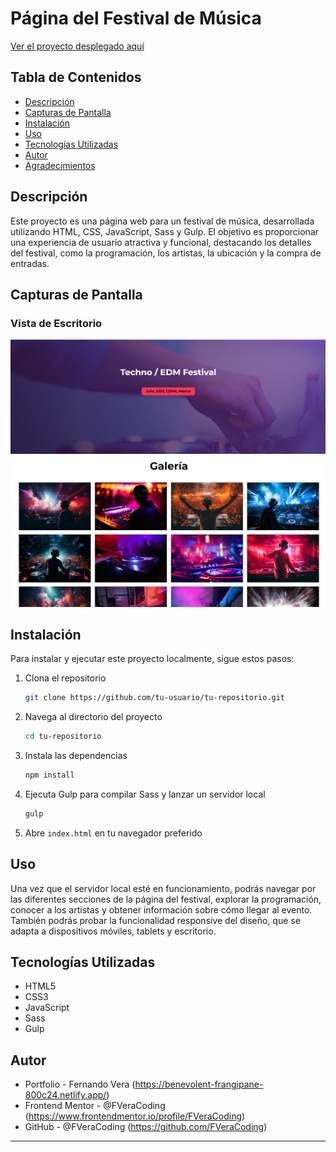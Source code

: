 # Página del Festival de Música

[Ver el proyecto desplegado aquí](https://monumental-gecko-e81166.netlify.app/)

## Tabla de Contenidos

- [Descripción](#descripción)
- [Capturas de Pantalla](#capturas-de-pantalla)
- [Instalación](#instalación)
- [Uso](#uso)
- [Tecnologías Utilizadas](#tecnologías-utilizadas)
- [Autor](#autor)
- [Agradecimientos](#agradecimientos)

## Descripción

Este proyecto es una página web para un festival de música, desarrollada utilizando HTML, CSS, JavaScript, Sass y Gulp. El objetivo es proporcionar una experiencia de usuario atractiva y funcional, destacando los detalles del festival, como la programación, los artistas, la ubicación y la compra de entradas.

## Capturas de Pantalla

### Vista de Escritorio
![Vista Escritorio](design/screenshot1.png)
![Vista Escritorio](design/screenshot2.png)

## Instalación

Para instalar y ejecutar este proyecto localmente, sigue estos pasos:

1. Clona el repositorio
    ```bash
    git clone https://github.com/tu-usuario/tu-repositorio.git
    ```
2. Navega al directorio del proyecto
    ```bash
    cd tu-repositorio
    ```
3. Instala las dependencias
    ```bash
    npm install
    ```
4. Ejecuta Gulp para compilar Sass y lanzar un servidor local
    ```bash
    gulp
    ```
5. Abre `index.html` en tu navegador preferido

## Uso

Una vez que el servidor local esté en funcionamiento, podrás navegar por las diferentes secciones de la página del festival, explorar la programación, conocer a los artistas y obtener información sobre cómo llegar al evento. También podrás probar la funcionalidad responsive del diseño, que se adapta a dispositivos móviles, tablets y escritorio.

## Tecnologías Utilizadas

- HTML5
- CSS3
- JavaScript
- Sass
- Gulp

## Autor

- Portfolio - Fernando Vera (https://benevolent-frangipane-800c24.netlify.app/)
- Frontend Mentor - @FVeraCoding (https://www.frontendmentor.io/profile/FVeraCoding)
- GitHub - @FVeraCoding (https://github.com/FVeraCoding)

---
